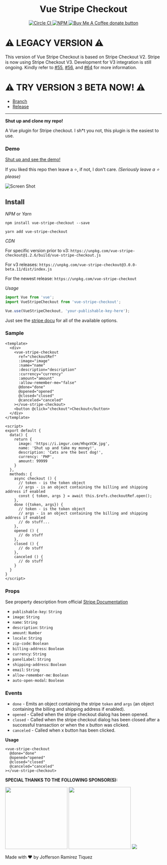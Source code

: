 
<center>
  <h1> Vue Stripe Checkout </h1>
  <span>
    <a href="https://circleci.com/gh/jofftiquez/vue-stripe-checkout" title="Circle CI">
      <img src="https://circleci.com/gh/jofftiquez/vue-stripe-checkout.svg?style=shield" alt="Circle CI"/>
    </a>
  </span><span>
    <a href="https://www.npmjs.com/package/vue-stripe-checkout" title="NPM">
      <img src="https://img.shields.io/npm/dt/vue-stripe-checkout.svg?style=shield" alt="NPM"/>
    </a>
  </span><span class="badge-buymeacoffee">
    <a href="https://www.buymeacoffee.com/jofftiquez" title="Donate to this project using Buy Me A Coffee">
      <img src="https://img.shields.io/badge/buy%20me%20a%20coffee-donate-brightgreen.svg" alt="Buy Me A Coffee donate button"/>
    </a>
  </span>
</center>

# ⚠️ LEGACY VERSION ⚠️

This version of Vue Stripe Checkout is based on Stripe Checkout V2. Stripe is now using Stripe Checkout V3. Development for V3 integration is still ongoing. Kindly refer to [#55](https://github.com/jofftiquez/vue-stripe-checkout/issues/56), [#56](https://github.com/jofftiquez/vue-stripe-checkout/issues/56), and [#64](https://github.com/jofftiquez/vue-stripe-checkout/issues/64) for more information.

# ⚠️ TRY VERSION 3 BETA NOW! ⚠️

- [Branch](https://github.com/jofftiquez/vue-stripe-checkout/tree/refactor/v3)
- [Release](https://github.com/jofftiquez/vue-stripe-checkout/releases/tag/v3.0.0-beta)

---- 

**Shut up and clone my repo!**

A Vue plugin for Stripe checkout. I sh\*t you not, this plugin is the easiest to use. 

### Demo

[Shut up and see the demo!](https://jofftiquez.github.io/vue-stripe-checkout/)

If you liked this repo then leave a :star:, if not, I don't care. *(Seriously leave a :star: please)*

![Screen Shot](https://i.imgur.com/hV6iNj3.png)

## Install

*NPM* or *Yarn*

`npm install vue-stripe-checkout --save`

`yarn add vue-stripe-checkout`

*CDN*

For specific version prior to v3:
`https://unpkg.com/vue-stripe-checkout@1.2.6/build/vue-stripe-checkout.js`

For v3 releases:
`https://unpkg.com/vue-stripe-checkout@3.0.0-beta.11/dist/index.js`

For the newest release:
`https://unpkg.com/vue-stripe-checkout`

*Usage*

```javascript
import Vue from 'vue';
import VueStripeCheckout from 'vue-stripe-checkout';

Vue.use(VueStripeCheckout, 'your-publishable-key-here');
```

Just see the [stripe docu](https://stripe.com/docs/checkout#integration-simple-options) for all of the available options.

### Sample

```vue
<template>
  <div>
    <vue-stripe-checkout
      ref="checkoutRef"
      :image="image"
      :name="name"
      :description="description"
      :currency="currency"
      :amount="amount"
      :allow-remember-me="false"
      @done="done"
      @opened="opened"
      @closed="closed"
      @canceled="canceled"
    ></vue-stripe-checkout>
    <button @click="checkout">Checkout</button>
  </div>
</template>

<script>
export default {
  data() {
    return {
      image: 'https://i.imgur.com/HhqxVCW.jpg',
      name: 'Shut up and take my money!',
      description: 'Cats are the best dog!',
      currency: 'PHP',
      amount: 99999
    }
  },
  methods: {
    async checkout () {
      // token - is the token object
      // args - is an object containing the billing and shipping address if enabled
      const { token, args } = await this.$refs.checkoutRef.open();
    },
    done ({token, args}) {
      // token - is the token object
      // args - is an object containing the billing and shipping address if enabled
      // do stuff...
    },
    opened () {
      // do stuff 
    },
    closed () {
      // do stuff 
    },
    canceled () {
      // do stuff 
    }
  }
}
</script>
```

### Props

See property description from official [Stripe Documentation](https://stripe.com/docs/checkout#highly-recommended)

- `publishable-key`: `String`
- `image`: `String`
- `name`: `String`
- `description`: `String`
- `amount`: `Number`
- `locale`: `String`
- `zip-code`: `Boolean`
- `billing-address`: `Boolean`
- `currency`: `String`
- `panelLabel`: `String`
- `shipping-address`: `Boolean`
- `email`: `String`
- `allow-remember-me`: `Boolean`
- `auto-open-modal`: `Boolean`

### Events

- `done` - Emits an object containing the stripe `token` and `args` (an object containing the billing and shipping address if enabled).
- `opened` - Called when the stripe checkout dialog has been opened.
- `closed` - Called when the stripe checkout dialog has been closed after a successful transaction or when the x button was clicked.
- `canceled` - Called when x button has been clicked.

**Usage**

```vue
<vue-stripe-checkout
  @done="done"
  @opened="opened"
  @closed="closed"
  @canceled="canceled"
></vue-stripe-checkout>
```

**SPECIAL THANKS TO THE FOLLOWING SPONSOR(S):**

[<img src="https://i.imgur.com/Ttv4fMw.png" width="200px">](https://mightyminds.org)
[<img src="https://i.imgur.com/x0SERyj.png" width="200px">](https://mycure.md)
[<img src="https://i.imgur.com/4jF5M4A.png">](http://myteamops.com)

Made with :heart: by Jofferson Ramirez Tiquez
